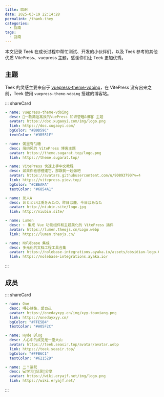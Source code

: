 ```yaml
---
title: 鸣谢
date: 2025-03-19 22:14:28
permalink: /thank-they
categories:
  - 指南
tags:
  - 指南
---
```


本文记录 Teek 在成长过程中帮忙测试、开发的小伙伴们，以及 Teek 参考的其他优质 VitePress、vuepress 主题，感谢你们让 Teek 更加优秀。

## 主题

Teek 的灵感主要来自于 [vuepress-theme-vdoing](https://doc.xugaoyi.com/)，在 VitePress 没有出来之前，Teek 使用 `vuepress-theme-vdoing` 搭建的博客站。

::: shareCard

```yaml
- name: vuepress-theme-vdoing
  desc: 🚀一款简洁高效的VuePress 知识管理&博客 主题
  avatar: https://doc.xugaoyi.com/img/logo.png
  link: https://doc.xugaoyi.com/
  bgColor: "#B9D59C"
  textColor: "#3B551F"

- name: 粥里有勺糖
  desc: 简约风的 VitePress 博客主题
  avatar: https://theme.sugarat.top/logo.png
  link: https://theme.sugarat.top/

- name: VitePress 快速上手中文教程
  desc: 如果你也想搭建它，那跟我一起做吧
  avatar: https://avatars.githubusercontent.com/u/90893790?v=4
  link: https://vitepress.yiov.top/
  bgColor: "#CBEAFA"
  textColor: "#6854A1"

- name: 友人A
  desc: おとといは兎をみたの，昨日は鹿，今日はあなた
  avatar: http://niubin.site/logo.jpg
  link: http://niubin.site/

- name: Lumen
  desc: ✨ 集成 Vue 功能组件和主题美化的 VitePress 插件
  avatar: https://lumen.theojs.cn/Logo.webp
  link: https://lumen.theojs.cn/

- name: Nólëbase 集成
  desc: 多元化的文档工程工具合集
  avatar: https://nolebase-integrations.ayaka.io/assets/obsidian-logo.Cz_vZo3r.svg
  link: https://nolebase-integrations.ayaka.io/
```

:::

## 成员

::: shareCard

```yaml
- name: One
  desc: 明心静性，爱自己
  avatar: https://onedayxyy.cn/img/xyy-touxiang.png
  link: https://onedayxyy.cn/
  bgColor: "#FFE5B4"
  textColor: "#A05F2C"

- name: Hyde Blog
  desc: 人心中的成见是一座大山
  avatar: https://teek.seasir.top/avatar/avatar.webp
  link: https://teek.seasir.top/
  bgColor: "#FFB6C1"
  textColor: "#621529"

- name: 二丫讲梵
  desc: 💻学习📝记录🔗分享
  avatar: https://wiki.eryajf.net/img/logo.png
  link: https://wiki.eryajf.net/
```

:::
